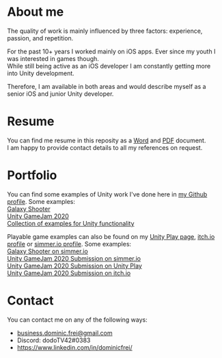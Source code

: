 # About me
The quality of work is mainly influenced by three factors: experience, passion, and repetition.

For the past 10+ years I worked mainly on iOS apps. Ever since my youth I was interested in games though.  
While still being active as an iOS developer I am constantly getting more into Unity development.

Therefore, I am available in both areas and would describe myself as a senior iOS and junior Unity developer.

# Resume
You can find me resume in this reposity as a [Word](https://github.com/DominicFrei/aboutme/raw/master/Dominic_CV_public.docx) and [PDF](https://github.com/DominicFrei/aboutme/raw/master/Dominic_CV_public.pdf) document.  
I am happy to provide contact details to all my references on request.

# Portfolio
You can find some examples of Unity work I've done here in [my Github profile](https://github.com/DominicFrei?tab=repositories). Some examples:  
[Galaxy Shooter](https://github.com/DominicFrei/galaxyshooter)  
[Unity GameJam 2020](https://github.com/DominicFrei/UnityGameJam2020)  
[Collection of examples for Unity functionality](https://github.com/DominicFrei/UnityExamples)

Playable game examples can also be found on my [Unity Play page](https://play.unity.com/u/dominic-frei), [itch.io profile](https://itch.io/profile/dominicfrei) or [simmer.io profile](https://simmer.io/@dominicfrei). Some examples:  
[Galaxy Shooter on simmer.io](https://simmer.io/@dominicfrei/galaxy-shooter)  
[Unity GameJam 2020 Submission on simmer.io](https://simmer.io/@dominicfrei/unity-gamejam-2020-submission)  
[Unity GameJam 2020 Submission on Unity Play](https://play.unity.com/mg/other/secrets-4)  
[Unity GameJam 2020 Submission on itch.io](https://dominicfrei.itch.io/unity-game-jam-2020-secrets)  

# Contact
You can contact me on any of the following ways:
- business.dominic.frei@gmail.com
- Discord: dodoTV42#0383
- https://www.linkedin.com/in/dominicfrei/
